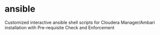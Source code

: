 # ansible
Customized interactive ansible shell scripts for Cloudera Manager/Ambari installation with Pre-requisite Check and  Enforcement
